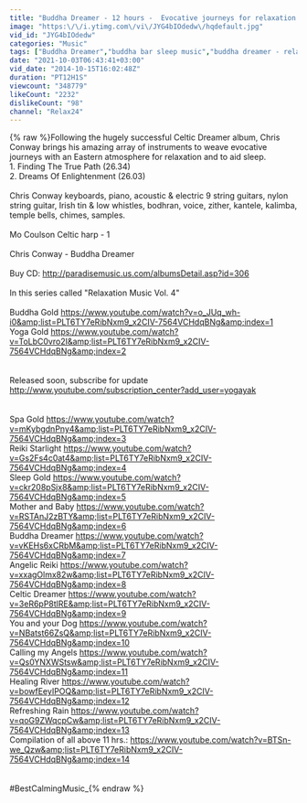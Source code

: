 ```yaml
---
title: "Buddha Dreamer - 12 hours -  Evocative journeys for relaxation and to aid sleep"
image: "https:\/\/i.ytimg.com\/vi\/JYG4bIOdedw\/hqdefault.jpg"
vid_id: "JYG4bIOdedw"
categories: "Music"
tags: ["Buddha Dreamer","buddha bar sleep music","buddha dreamer - relaxing zen music - ☯ zen music ☯"]
date: "2021-10-03T06:43:41+03:00"
vid_date: "2014-10-15T16:02:48Z"
duration: "PT12H1S"
viewcount: "348779"
likeCount: "2232"
dislikeCount: "98"
channel: "Relax24"
---
```

{% raw %}Following the hugely successful Celtic Dreamer album, Chris Conway brings his amazing array of instruments to weave evocative journeys with an Eastern atmosphere for relaxation and to aid sleep.<br />1. Finding The True Path (26.34)<br />2. Dreams Of Enlightenment (26.03)<br /><br />Chris Conway keyboards, piano, acoustic &amp; electric 9 string guitars, nylon string guitar, Irish tin &amp; low whistles, bodhran, voice, zither, kantele, kalimba, temple bells, chimes, samples.<br /><br />Mo Coulson Celtic harp - 1<br /><br />Chris Conway - Buddha Dreamer<br /><br />Buy CD: <a rel="nofollow" target="blank" href="http://paradisemusic.us.com/albumsDetail.asp?id=306">http://paradisemusic.us.com/albumsDetail.asp?id=306</a><br /><br />In this series called &quot;Relaxation Music Vol. 4&quot;<br /><br />Buddha Gold  <a rel="nofollow" target="blank" href="https://www.youtube.com/watch?v=o_JUq_wh-i0&amp;list=PLT6TY7eRibNxm9_x2CIV-7564VCHdqBNg&amp;index=1">https://www.youtube.com/watch?v=o_JUq_wh-i0&amp;list=PLT6TY7eRibNxm9_x2CIV-7564VCHdqBNg&amp;index=1</a><br />Yoga Gold <a rel="nofollow" target="blank" href="https://www.youtube.com/watch?v=ToLbC0vro2I&amp;list=PLT6TY7eRibNxm9_x2CIV-7564VCHdqBNg&amp;index=2">https://www.youtube.com/watch?v=ToLbC0vro2I&amp;list=PLT6TY7eRibNxm9_x2CIV-7564VCHdqBNg&amp;index=2</a><br /><br /><br />Released soon, subscribe for update <a rel="nofollow" target="blank" href="http://www.youtube.com/subscription_center?add_user=yogayak">http://www.youtube.com/subscription_center?add_user=yogayak</a><br /><br /><br />Spa Gold <a rel="nofollow" target="blank" href="https://www.youtube.com/watch?v=mKybgdnPny4&amp;list=PLT6TY7eRibNxm9_x2CIV-7564VCHdqBNg&amp;index=3">https://www.youtube.com/watch?v=mKybgdnPny4&amp;list=PLT6TY7eRibNxm9_x2CIV-7564VCHdqBNg&amp;index=3</a><br />Reiki Starlight <a rel="nofollow" target="blank" href="https://www.youtube.com/watch?v=Gs2Fs4c0at4&amp;list=PLT6TY7eRibNxm9_x2CIV-7564VCHdqBNg&amp;index=4">https://www.youtube.com/watch?v=Gs2Fs4c0at4&amp;list=PLT6TY7eRibNxm9_x2CIV-7564VCHdqBNg&amp;index=4</a><br />Sleep Gold <a rel="nofollow" target="blank" href="https://www.youtube.com/watch?v=ckr208pSjx8&amp;list=PLT6TY7eRibNxm9_x2CIV-7564VCHdqBNg&amp;index=5">https://www.youtube.com/watch?v=ckr208pSjx8&amp;list=PLT6TY7eRibNxm9_x2CIV-7564VCHdqBNg&amp;index=5</a><br />Mother and Baby <a rel="nofollow" target="blank" href="https://www.youtube.com/watch?v=RSTAnJ2zBTY&amp;list=PLT6TY7eRibNxm9_x2CIV-7564VCHdqBNg&amp;index=6">https://www.youtube.com/watch?v=RSTAnJ2zBTY&amp;list=PLT6TY7eRibNxm9_x2CIV-7564VCHdqBNg&amp;index=6</a><br />Buddha Dreamer <a rel="nofollow" target="blank" href="https://www.youtube.com/watch?v=vKEHs6xCRbM&amp;list=PLT6TY7eRibNxm9_x2CIV-7564VCHdqBNg&amp;index=7">https://www.youtube.com/watch?v=vKEHs6xCRbM&amp;list=PLT6TY7eRibNxm9_x2CIV-7564VCHdqBNg&amp;index=7</a><br />Angelic Reiki <a rel="nofollow" target="blank" href="https://www.youtube.com/watch?v=xxagOlmx82w&amp;list=PLT6TY7eRibNxm9_x2CIV-7564VCHdqBNg&amp;index=8">https://www.youtube.com/watch?v=xxagOlmx82w&amp;list=PLT6TY7eRibNxm9_x2CIV-7564VCHdqBNg&amp;index=8</a><br />Celtic Dreamer <a rel="nofollow" target="blank" href="https://www.youtube.com/watch?v=3eR6pP8tlRE&amp;list=PLT6TY7eRibNxm9_x2CIV-7564VCHdqBNg&amp;index=9">https://www.youtube.com/watch?v=3eR6pP8tlRE&amp;list=PLT6TY7eRibNxm9_x2CIV-7564VCHdqBNg&amp;index=9</a><br />You and your Dog <a rel="nofollow" target="blank" href="https://www.youtube.com/watch?v=NBatst66ZsQ&amp;list=PLT6TY7eRibNxm9_x2CIV-7564VCHdqBNg&amp;index=10">https://www.youtube.com/watch?v=NBatst66ZsQ&amp;list=PLT6TY7eRibNxm9_x2CIV-7564VCHdqBNg&amp;index=10</a><br />Calling my Angels <a rel="nofollow" target="blank" href="https://www.youtube.com/watch?v=Qs0YNXWStsw&amp;list=PLT6TY7eRibNxm9_x2CIV-7564VCHdqBNg&amp;index=11">https://www.youtube.com/watch?v=Qs0YNXWStsw&amp;list=PLT6TY7eRibNxm9_x2CIV-7564VCHdqBNg&amp;index=11</a><br />Healing River <a rel="nofollow" target="blank" href="https://www.youtube.com/watch?v=bowfEeyIPOQ&amp;list=PLT6TY7eRibNxm9_x2CIV-7564VCHdqBNg&amp;index=12">https://www.youtube.com/watch?v=bowfEeyIPOQ&amp;list=PLT6TY7eRibNxm9_x2CIV-7564VCHdqBNg&amp;index=12</a><br />Refreshing Rain <a rel="nofollow" target="blank" href="https://www.youtube.com/watch?v=qoG9ZWqcpCw&amp;list=PLT6TY7eRibNxm9_x2CIV-7564VCHdqBNg&amp;index=13">https://www.youtube.com/watch?v=qoG9ZWqcpCw&amp;list=PLT6TY7eRibNxm9_x2CIV-7564VCHdqBNg&amp;index=13</a><br />Compilation of all above 11 hrs.: <a rel="nofollow" target="blank" href="https://www.youtube.com/watch?v=BTSn-we_Qzw&amp;list=PLT6TY7eRibNxm9_x2CIV-7564VCHdqBNg&amp;index=14">https://www.youtube.com/watch?v=BTSn-we_Qzw&amp;list=PLT6TY7eRibNxm9_x2CIV-7564VCHdqBNg&amp;index=14</a><br /><br /><br />#BestCalmingMusic_{% endraw %}
